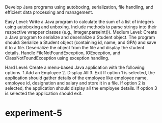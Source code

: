 Develop Java programs using autoboxing, serialization, file handling, and efficient data processing and management.


Easy Level:
Write a Java program to calculate the sum of a list of integers using autoboxing and unboxing. Include methods to parse strings into their respective wrapper classes (e.g., Integer.parseInt()).
Medium Level:
Create a Java program to serialize and deserialize a Student object. The program should:
Serialize a Student object (containing id, name, and GPA) and save it to a file.
Deserialize the object from the file and display the student details.
Handle FileNotFoundException, IOException, and ClassNotFoundException using exception handling.

Hard Level:
Create a menu-based Java application with the following options. 1.Add an Employee 2. Display All 3. Exit If option 1 is selected, the application should gather details of the employee like employee name, employee id, designation and salary and store it in a file. If option 2 is selected, the application should display all the employee details. If option 3 is selected the application should exit.
# experiment-5
